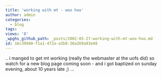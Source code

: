 ```yaml
---
title: 'working with mt - woo hoo'
author: admin
categories:
  - blog
tags: 
views: '8'
_wpghs_github_path: _posts/2002-05-27-working-with-mt-woo-hoo.md
id: 16c39940-f1a1-472a-a3b8-36a269a93e48
---
```

<p>.. i manged to get mt working (really the webmaster at the uofs did) so watch for a new blog page coming soon - and i got baptized on sunday evening, about 10 years late ;) ...</p>
